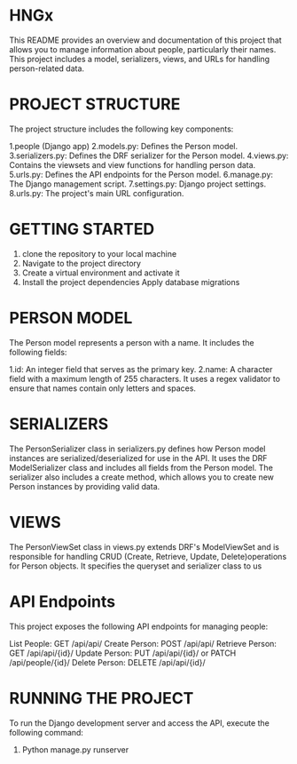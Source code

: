 # HNGx
This README provides an overview and documentation of this project that allows you to manage information about people, particularly their names. 
This project includes a model, serializers, views, and URLs for handling person-related data.

# PROJECT STRUCTURE
The project structure includes the following key components:

1.people (Django app)
2.models.py: Defines the Person model.
3.serializers.py: Defines the DRF serializer for the Person model.
4.views.py: Contains the viewsets and view functions for handling person data.
5.urls.py: Defines the API endpoints for the Person model.
6.manage.py: The Django management script.
7.settings.py: Django project settings.
8.urls.py: The project's main URL configuration.

# GETTING STARTED
1. clone the repository to your local machine
2. Navigate to the project directory
3. Create a virtual environment and activate it
4. Install the project dependencies
Apply database migrations

# PERSON MODEL
The Person model represents a person with a name. It includes the following fields:

1.id: An integer field that serves as the primary key.
2.name: A character field with a maximum length of 255 characters. 
It uses a regex validator to ensure that names contain only letters and spaces.

# SERIALIZERS

The PersonSerializer class in serializers.py defines how Person model instances are serialized/deserialized for use in the API. 
It uses the DRF ModelSerializer class and includes all fields from the Person model.
The serializer also includes a create method, which allows you to create new Person instances by providing valid data.

# VIEWS
The PersonViewSet class in views.py extends DRF's ModelViewSet and is responsible for handling 
CRUD (Create, Retrieve, Update, Delete)operations for Person objects. 
It specifies the queryset and serializer class to us

# API Endpoints
This project exposes the following API endpoints for managing people:

List People: GET /api/api/
Create Person: POST /api/api/
Retrieve Person: GET /api/api/{id}/
Update Person: PUT /api/api/{id}/ or PATCH /api/people/{id}/
Delete Person: DELETE /api/api/{id}/

# RUNNING THE PROJECT
To run the Django development server and access the API, execute the following command:

1. Python manage.py runserver
